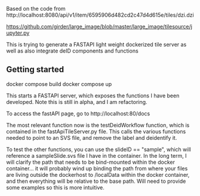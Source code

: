 Based on the code from
http://localhost:8080/api/v1/item/6595906d482cd2c47d4d615e/tiles/dzi.dzi

https://github.com/girder/large_image/blob/master/large_image/tilesource/jupyter.py


This is trying to generate a FASTAPI light weight dockerized tile server
as well as also integrate deID components and functions


## Getting started

  docker compose build
  docker compose up 


This starts a FASTAPI server, which exposes the functions I have been developed.  Note this is still in alpha, and I am refactoring.

To access the fastAPI page, go to http://localhost:80/docs

The most relevant function now is the testDeidWorkflow function, which is contained in the fastApiTileServer.py file.  This calls the various functions needed to point to an SVS file, and remove the label and deidentify it. 


 To test the other functions, you can use the slideID == "sample", which will reference a sampleSlide.svs file I have in the container.  In the long term, I will clarify the path that needs to be bind-mounted within the docker container... it will probably wind up binding the path from where your files are living outside the dockerhost to /localData within the docker container, and then everything will be relative to the base path.  Will need to provide some examples so this is more intuitive.
 

